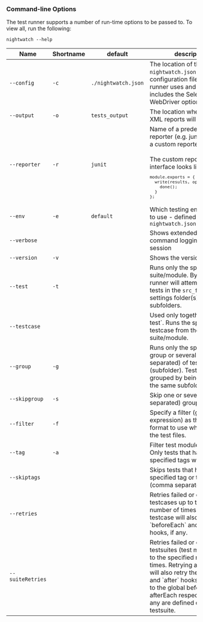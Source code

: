 ### Command-line Options

The test runner supports a number of run-time options to be passed to. To view all, run the following:

<pre><code class="language-bash">nightwatch --help</code></pre>

<div class="table-responsive">
  <table class="table table-bordered table-striped">
    <thead>
     <tr>
       <th style="width: 100px;">Name</th>
       <th style="width: 100px;">Shortname</th>
       <th style="width: 50px;">default</th>
       <th>description</th>
     </tr>
    </thead>
    <tbody>
     <tr>
       <td><code>--config</code></td>
       <td><code>-c</code></td>
       <td><code>./nightwatch.json</code></td>
       <td>The location of the <code>nightwatch.json</code> file - the configuration file which the runner uses and which also includes the Selenium WebDriver options.</td>
     </tr>
     <tr>
       <td><code>--output</code></td>
       <td><code>-o</code></td>
       <td><code>tests_output</code></td>
       <td>The location where the JUnit XML reports will be saved.</td>
     </tr>
     <tr>
        <td><code>--reporter</code></td>
        <td><code>-r</code></td>
        <td><code>junit</code></td>
        <td>Name of a predefined reporter (e.g. junit) or path to a custom reporter file to use.<br><br>
        The custom reporter interface looks like:<br><code><pre>module.exports = {
  write(results, options, done) {
    done();
  }
};</pre></code></td>
     </tr>
     <tr>
       <td><code>--env</code></td>
       <td><code>-e</code></td>
       <td><code>default</code></td>
       <td>Which testing environment to use - defined in <code>nightwatch.json</code></td>
     </tr>
     <tr>
       <td><code>--verbose</code></td>
       <td><code></code></td>
       <td></td>
       <td>Shows extended selenium command logging during the session</td>
     </tr>
     <tr>
       <td><code>--version</code></td>
       <td><code>-v</code></td>
       <td></td>
       <td>Shows the version number</td>
     </tr>
     <tr>
       <td><code>--test</code></td>
       <td><code>-t</code></td>
       <td></td>
       <td>Runs only the specified test suite/module. By default the runner will attempt to run all tests in the <code>src_folders</code> settings folder(s) and their subfolders.</td>
     </tr>
     <tr>
       <td><code>--testcase</code></td>
       <td></td>
       <td></td>
       <td>Used only together with `--test`. Runs the specified testcase from the current suite/module.</td>
     </tr>
     <tr>
       <td><code>--group</code></td>
       <td><code>-g</code></td>
       <td></td>
       <td>Runs only the specified group or several (comma separated) of tests (subfolder). Tests are grouped by being placed in the same subfolder.</td>
     </tr>
     <tr>
       <td><code>--skipgroup</code></td>
       <td><code>-s</code></td>
       <td></td>
       <td>Skip one or several (comma separated) group of tests.</td>
     </tr>
     <tr>
       <td><code>--filter</code></td>
       <td><code>-f</code></td>
       <td></td>
       <td>Specify a filter (glob expression) as the file name format to use when loading the test files.</td>
     </tr>
     <tr>
       <td><code>--tag</code></td>
       <td><code>-a</code></td>
       <td></td>
       <td>Filter test modules by tags. Only tests that have the specified tags will be loaded.</td>
     </tr>
     <tr>
        <td><code>--skiptags</code></td>
        <td></td>
        <td></td>
        <td>Skips tests that have the specified tag or tags (comma separated).</td>
      </tr>
     <tr>
        <td><code>--retries</code></td>
        <td></td>
        <td></td>
        <td>Retries failed or errored testcases up to the specified number of times. Retrying a testcase will also retry the `beforeEach` and `afterEach` hooks, if any.</td>
      </tr>
      <tr>
       <td><code>--suiteRetries</code></td>
       <td></td>
       <td></td>
       <td>Retries failed or errored testsuites (test modules) up to the specified number of times. Retrying a testsuite will also retry the `before` and `after` hooks (in addition to the global beforeEach and afterEach respectively), if any are defined on the testsuite.</td>
     </tr>
    </tbody>
  </table>
</div>
